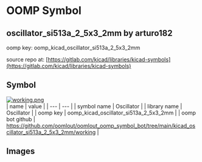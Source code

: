 # OOMP Symbol  
## oscillator_si513a_2_5x3_2mm  by arturo182  
  
oomp key: oomp_kicad_oscillator_si513a_2_5x3_2mm  
  
source repo at: [https://gitlab.com/kicad/libraries/kicad-symbols](https://gitlab.com/kicad/libraries/kicad-symbols)  
## Symbol  
  
[![working.png](working_600.png)](working.png)  
| name | value | 
| --- | --- | 
| symbol name | Oscillator | 
| library name | Oscillator | 
| oomp key | oomp_kicad_oscillator_si513a_2_5x3_2mm | 
| oomp bot github | https://github.com/oomlout/oomlout_oomp_symbol_bot/tree/main/kicad_oscillator_si513a_2_5x3_2mm/working | 
## Images  
